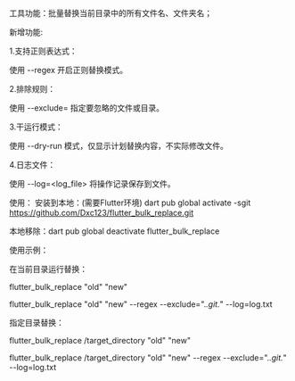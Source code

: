 
工具功能：批量替换当前目录中的所有文件名、文件夹名；

新增功能:

1.支持正则表达式：

使用 --regex 开启正则替换模式。

2.排除规则：

使用 --exclude=<pattern> 指定要忽略的文件或目录。

3.干运行模式：

使用 --dry-run 模式，仅显示计划替换内容，不实际修改文件。

4.日志文件：

使用 --log=<log_file> 将操作记录保存到文件。



使用： 安装到本地：(需要Flutter环境)
dart pub global activate -sgit https://github.com/Dxc123/flutter_bulk_replace.git

本地移除：dart pub global deactivate flutter_bulk_replace

使用示例：

在当前目录运行替换：

flutter_bulk_replace "old" "new"

flutter_bulk_replace "old" "new" --regex --exclude=".*\.git.*" --log=log.txt

指定目录替换：

flutter_bulk_replace /target_directory "old" "new"

flutter_bulk_replace /target_directory "old" "new" --regex --exclude=".*\.git.*" --log=log.txt



